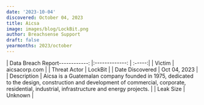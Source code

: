 ```yaml
---
date: '2023-10-04'
discovered: October 04, 2023
title: Aicsa
image: images/blog/LockBit.png
author: Breachsense Support
draft: false
yearmonths: 2023/october
---
```


| Data Breach Report------------:     |:-------------:    | :-----:|
| Victim      | aicsacorp.com      | 
| Threat Actor      | LockBit      | 
| Date Discovered      | Oct 04, 2023      | 
| Description      | Aicsa is a Guatemalan company founded in 1975, dedicated to the design, construction and development of commercial, corporate, residential, industrial, infrastructure and energy projects.      | 
| Leak Size      | Unknown      | 


